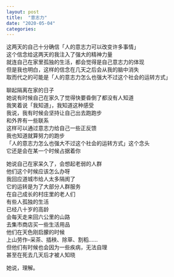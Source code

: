 ```yaml
---
layout: post
title:  "意志力"
date: "2020-05-04"
categories: 
---
```


这两天的自己十分确信「人的意志力可以改变许多事情」  
这个信念给这两天的我注入了强大的精神力量  
就连自己在家里孤独的生活，都会觉得是自己意志力的体现  
但是我也明白，这样的信念在几天之后会从我的脑中消失  
取而代之的可能是「人的意志力怎么也强大不过这个社会的运转方式」

聊起隔离在家的日子  
她说有时候自己在家久了觉得快要昏倒了都没有人知道  
我笑着说「我知道」，我知道这种感受  
我说，我有时候会坚持让自己出去跑跑步  
和外界有一些联系  
这样可以通过意志力给自己一些正反馈  
我也知道就算努力的跑步  
「人的意志力怎么也强大不过这个社会的运转方式」这个念头  
它还是会在某一个时候占据着你

她说自己在家呆久了，会想起老弱的人群  
他们这个时候应该怎么办呀  
我回应道城市给人太多隔阂了  
它的运转是为了大部分人群服务  
在自己成长的村庄里的老人们  
有些人孤独的生活  
已经八十岁的高龄  
会每天走来回六公里的山路  
去集市商店买一些生活用品  
他们在天色刚启朦的时候  
上山劳作–采茶、插秧、除草、割稻……  
但他们有时候也会因为一些疾病，无法自理  
甚至在死去几天后才被人知晓  

她说，理解。
